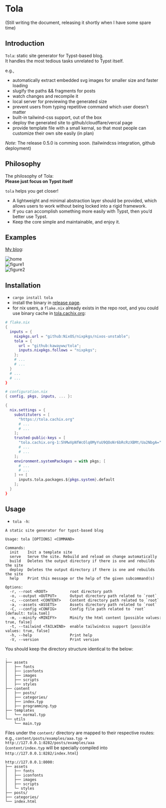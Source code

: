 # Tola

(Still writing the document, releasing it shortly when I have some spare time)  

## Introduction

`Tola`: static site generator for Typst-based blog.  
It handles the most tedious tasks unrelated to Typst itself.  

e.g.,  
- automatically extract embedded svg images for smaller size and faster loading
- slugify the paths && fragments for posts
- watch changes and recompile it 
- local server for previewing the generated size
- prevent users from typing repetitive command which user doesn't matter
- built-in tailwind-css support, out of the box
- deploy the generated site to github/cloudflare/vercal page
- provide template file with a small kernal, so that most people can customize their own site easily (in plan)

*Note*: The release 0.5.0 is comming soon. (tailwindcss integration, github deployment)  

## Philosophy

The philosophy of Tola:  
**Please just focus on Typst itself**  

`tola` helps you get closer!  
- A lightweight and minimal abstraction layer should be provided, which allows users to work without being locked into a rigid framework.
- If you can accomplish something more easily with Typst, then you’d better use Typst.
- Keep the core simple and maintainable, and enjoy it.

## Examples

[My blog](https://kawayww.com):

![home](/screenshots/home.avif)  
![figure1](/screenshots/figure1.avif)  
![figure2](/screenshots/figure2.avif)  

## Installation

- `cargo install tola`
- install the binary in [release page](https://github.com/KawaYww/tola/releases).
- for nix users, a `flake.nix` already exists in the repo root, and you could use binary cache in [tola.cachix.org](https://tola.cachix.org):

```nix
# flake.nix
{
  inputs = {
    nixpkgs.url = "github:NixOS/nixpkgs/nixos-unstable";
    tola = {
      url = "github:kawayww/tola";
      inputs.nixpkgs.follows = "nixpkgs";
    };
    # ...
    # ...
  }
  # ...
  # ...
}
```

```nix
# configuration.nix
{ config, pkgs, inputs, ... }:

{
  nix.settings = {
    substituters = [
      "https://tola.cachix.org"
      # ...
      # ...
    ];
    trusted-public-keys = [
      "tola.cachix.org-1:5hMwVpNfWcOlq0MyYuU9QOoNr6bRcRzXBMt/Ua2NbgA="
      # ...
      # ...
    ];
    environment.systemPackages = with pkgs; [
      # ...
      # ...
    ] ++ [
      inputs.tola.packages.${pkgs.system}.default
    ];
  }
}
```

## Usage

- `tola -h`:  

```text
A static site generator for typst-based blog

Usage: tola [OPTIONS] <COMMAND>

Commands:
  init    Init a template site
  serve   Serve the site. Rebuild and reload on change automatically
  build   Deletes the output directory if there is one and rebuilds the site
  deploy  Deletes the output directory if there is one and rebuilds the site
  help    Print this message or the help of the given subcommand(s)

Options:
  -r, --root <ROOT>          root directory path
  -o, --output <OUTPUT>      Output directory path related to `root`
  -c, --content <CONTENT>    Content directory path related to `root`
  -a, --assets <ASSETS>      Assets directory path related to `root`
  -C, --config <CONFIG>      Config file path related to `root` [default: tola.toml]
  -m, --minify <MINIFY>      Minify the html content [possible values: true, false]
  -t, --tailwind <TAILWIND>  enable tailwindcss support [possible values: true, false]
  -h, --help                 Print help
  -V, --version              Print version
```

You should keep the directory structure identical to the below:

```text
.
├── assets
│   ├── fonts
│   ├── iconfonts
│   ├── images
│   ├── scripts
│   ├── styles
├── content
│   ├── posts/
│   ├── categories/
│   ├── index.typ
│   ├── programming.typ
├── templates
│   └── normal.typ
└── utils
    └── main.typ
```

Files under the `content/` directory are mapped to their respective routes:  
e.g., `content/posts/examples/aaa.typ` -> `http://127.0.0.1:8282/posts/examples/aaa`  
(`content/index.typ` will be specially compiled into `http://127.0.0.1:8282/index.html`)  

```text
http://127.0.0.1:8000:
├── assets
│   ├── fonts
│   ├── iconfonts
│   ├── images
│   ├── scripts
│   └─ styles
├── posts/
├── categories/
└── index.html
```


